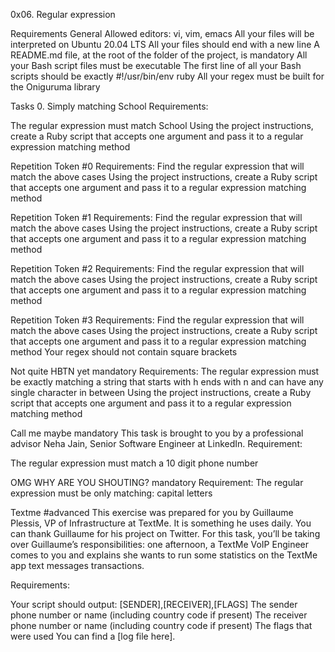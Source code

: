 0x06. Regular expression

Requirements General Allowed editors: vi, vim, emacs All your files will be interpreted on Ubuntu 20.04 LTS All your files should end with a new line A README.md file, at the root of the folder of the project, is mandatory All your Bash script files must be executable The first line of all your Bash scripts should be exactly #!/usr/bin/env ruby All your regex must be built for the Oniguruma library

Tasks 0. Simply matching School Requirements:

The regular expression must match School Using the project instructions, create a Ruby script that accepts one argument and pass it to a regular expression matching method

Repetition Token #0 Requirements:
Find the regular expression that will match the above cases Using the project instructions, create a Ruby script that accepts one argument and pass it to a regular expression matching method

Repetition Token #1 Requirements:
Find the regular expression that will match the above cases Using the project instructions, create a Ruby script that accepts one argument and pass it to a regular expression matching method

Repetition Token #2 Requirements:
Find the regular expression that will match the above cases Using the project instructions, create a Ruby script that accepts one argument and pass it to a regular expression matching method

Repetition Token #3 Requirements:
Find the regular expression that will match the above cases Using the project instructions, create a Ruby script that accepts one argument and pass it to a regular expression matching method Your regex should not contain square brackets

Not quite HBTN yet mandatory Requirements:
The regular expression must be exactly matching a string that starts with h ends with n and can have any single character in between Using the project instructions, create a Ruby script that accepts one argument and pass it to a regular expression matching method

Call me maybe mandatory This task is brought to you by a professional advisor Neha Jain, Senior Software Engineer at LinkedIn.
Requirement:

The regular expression must match a 10 digit phone number

OMG WHY ARE YOU SHOUTING? mandatory Requirement:
The regular expression must be only matching: capital letters

Textme #advanced This exercise was prepared for you by Guillaume Plessis, VP of Infrastructure at TextMe. It is something he uses daily. You can thank Guillaume for his project on Twitter.
For this task, you’ll be taking over Guillaume’s responsibilities: one afternoon, a TextMe VoIP Engineer comes to you and explains she wants to run some statistics on the TextMe app text messages transactions.

Requirements:

Your script should output: [SENDER],[RECEIVER],[FLAGS] The sender phone number or name (including country code if present) The receiver phone number or name (including country code if present) The flags that were used You can find a [log file here].
